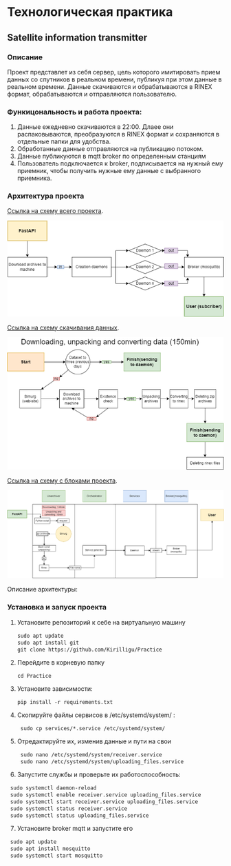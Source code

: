 # Технологическая практика

## Satellite information transmitter

### Описание
Проект представлет из себя сервер, цель которого имитировать прием данных со спутников в реальном времени, публикуя при этом данные в реальном времени. Данные скачиваются и обрабатываются в RINEX формат, обрабатываются и отправляются пользователю.

### Функицональность и работа проекта:
1. Данные ежедневно скачиваются в 22:00. Длаее они распаковываются, преобразуются в RINEX формат и сохраняются в отдельные папки для удобства.
2. Обработанные данные отправляются на публикацию потоком. 
3. Данные публикуются в mqtt broker по определенным станциям
4. Пользователь подключается к broker, подписывается на нужный ему приемник, чтобы получить нужные ему данные с выбранного приемника.

### Архитектура проекта
[Ссылка на схему всего проекта](https://drive.google.com/file/d/1OlB7rG7jkOeq_fTVc8vTLBUx4AEaVBn3/view?usp=drive_link).

![alt text](https://github.com/Kirilligu/Practice/blob/main/images/Main_diagram.drawio.png)


[Ссылка на схему скачивания данных](https://drive.google.com/file/d/1XxCZ5MK0IkJo-mH3qkU_-7HMMeecx9tS/view?usp=drive_link).

![alt text](https://github.com/Kirilligu/Practice/blob/main/images/Data_download.drawio.png)


[Ссылка на схему с блоками проекта](https://drive.google.com/file/d/1J4duBHj3aHXkFYD5pUBur6Nm5JhD-xi0/view?usp=drive_link).

![alt text](https://github.com/Kirilligu/Practice/blob/main/images/F_diagram.drawio.png)


Описание архитектуры:


 

### Установка и запуск проекта
1. Установите репозиторий к себе на виртуальную машину
   ```
   sudo apt update
   sudo apt install git
   git clone https://github.com/Kirilligu/Practice
   ```
2. Перейдите в корневую папку
   ```
   cd Practice
   ```
3. Установите зависимости:
   ```
   pip install -r requirements.txt
   ```
4. Скопируйте файлы сервисов в /etc/systemd/system/ :
   ```
    sudo cp services/*.service /etc/systemd/system/
   ```

5. Отредактируйте их, изменив данные и пути на свои
   ```
    sudo nano /etc/systemd/system/receiver.service
    sudo nano /etc/systemd/system/uploading_files.service
   ```
6. Запустите службы и проверьте их работоспособность:
  ```
   sudo systemctl daemon-reload
   sudo systemctl enable receiver.service uploading_files.service
   sudo systemctl start receiver.service uploading_files.service
   sudo systemctl status receiver.service
   sudo systemctl status uploading_files.service
  ```
7. Установите broker mqtt и запустите его
  ```
   sudo apt update
   sudo apt install mosquitto
   sudo systemctl start mosquitto
  ```
